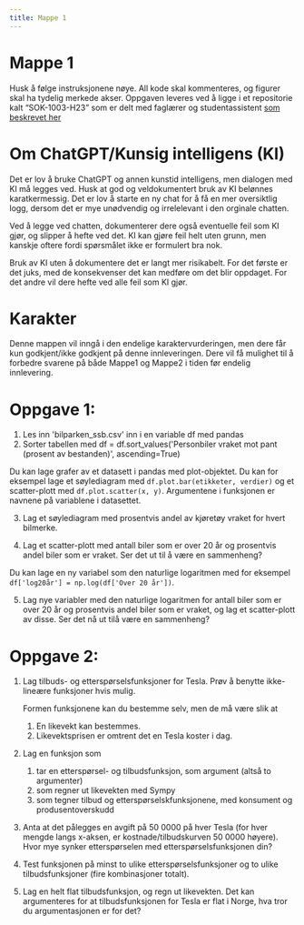 ```yaml
---
title: Mappe 1
---
```

# Mappe 1
Husk å følge instruksjonene nøye. All kode skal kommenteres, og figurer skal ha tydelig merkede akser. Oppgaven leveres ved å ligge i et repositorie 
kalt “SOK-1003-H23” som er delt med faglærer og studentassistent [som beskrevet her](https://uit-sok-1003-h23.github.io/semesteroppgave.html)


# Om ChatGPT/Kunsig intelligens (KI)
Det er lov å bruke ChatGPT og annen kunstid intelligens, men dialogen med KI må legges ved. Husk at god og veldokumentert bruk av KI belønnes karatkermessig. Det er lov å starte en ny chat
for å få en mer oversiktlig logg, dersom det er mye unødvendig og irrelelevant i den orginale chatten. 

Ved å legge ved chatten, dokumenterer dere også eventuelle feil som KI gjør, og slipper å hefte ved det. KI kan gjøre feil helt uten grunn, men kanskje oftere fordi spørsmålet ikke er formulert bra nok. 

Bruk av KI uten å dokumentere det er langt mer risikabelt. For det første er det 
juks, med de konsekvenser det kan medføre om det blir oppdaget. For det andre vil dere hefte ved alle feil som KI gjør. 

# Karakter
Denne mappen vil inngå i den endelige karaktervurderingen, men dere får kun godkjent/ikke godkjent på denne innleveringen. Dere vil få mulighet til å forbedre svarene 
på både Mappe1 og Mappe2 i tiden før endelig innlevering. 


# Oppgave 1:

1) Les inn 'bilparken_ssb.csv' inn i en variable df med pandas
2) Sorter tabellen med df = df.sort_values('Personbiler vraket mot pant (prosent av bestanden)', ascending=True) 

Du kan lage grafer av et datasett i pandas med plot-objektet. Du kan for eksempel lage et søylediagram med `df.plot.bar(etikketer, verdier)` og et scatter-plott med `df.plot.scatter(x, y)`. 
Argumentene i funksjonen er navnene på variablene i datasettet. 

3) Lag et søylediagram med prosentvis andel av kjøretøy vraket for hvert bilmerke. 

4) Lag et scatter-plott med antall biler som er over 20 år og prosentvis andel biler som er vraket. Ser det ut til å være en sammenheng?

Du kan lage en ny variabel som den naturlige logaritmen med for eksempel `df['log20år'] = np.log(df['Over 20 år'])`.


5) Lag nye variabler med den naturlige logaritmen for antall biler som er over 20 år og prosentvis andel biler som er vraket, og lag et scatter-plott av disse. Ser det nå ut tilå være en sammenheng?


# Oppgave 2:
1) Lag tilbuds- og etterspørselsfunksjoner for Tesla. Prøv å benytte ikke-lineære funksjoner hvis mulig.

    Formen funksjonene kan du bestemme selv, men de må være slik at 
    1) En likevekt kan bestemmes.
    2) Likevektsprisen er omtrent det en Tesla koster i dag.

2) Lag en funksjon som 
    1) tar en etterspørsel- og tilbudsfunksjon, som argument (altså to argumenter)
    2) som regner ut likevekten med Sympy
    3) som tegner tilbud og etterspørselskfunksjonene, med konsument og produsentoverskudd
    
4) Anta at det pålegges en avgift på 50 0000 på hver Tesla (for hver mengde langs x-aksen, er kostnade/tilbudskurven 50 0000 høyere). Hvor mye synker etterspørselen med etterspørselsfunksjonen din?
    
3) Test funksjonen på minst to ulike etterspørselsfunksjoner og to ulike tilbudsfunksjoner (fire kombinasjoner totalt).

4) Lag en helt flat tilbudsfunksjon, og regn ut likevekten. Det kan argumenteres for at tilbudsfunksjonen for Tesla er flat i Norge, hva tror du argumentasjonen er for det?








